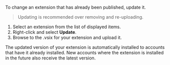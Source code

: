 To change an extension that has already been published, update it.

> Updating is recommended over removing and re-uploading. 

1. Select an extension from the list of displayed items.
2. Right-click and select **Update**.
3. Browse to the .vsix for your extension and upload it.

The updated version of your extension is automatically installed to accounts that have it already installed. New accounts where the extension is installed in the future also receive the latest version.
